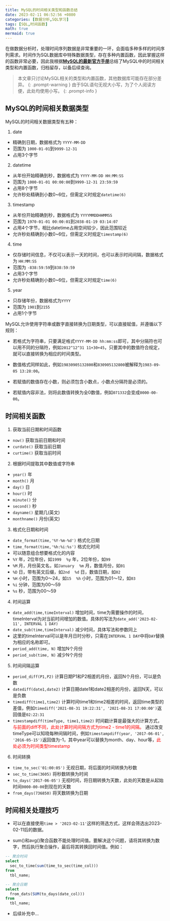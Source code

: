 ```yaml
---
title: MySQL的时间相关类型和函数总结
date: 2023-02-11 06:52:56 +0800
categories: [数据分析,SQL学习]
tags: [SQL,时间函数]
math: true
mermaid: true
---
```


在做数据分析时，处理时间序列数据是非常重要的一环，会面临多种多样的时间序列需求。时间作为SQL数据库中特殊数据类型，存在多种内置函数，因此掌握这样的函数非常必要，因此我根据[**MySQL的最新官方手册**](https://dev.mysql.com/doc/refman/8.0/en/date-and-time-types.html)总结了MySQL中的时间相关类型和内置函数，归档留存，以备后续查询。

> 本文章只讨论MySQL相关的类型和内置函数，其他数据库可能存在部分差异。
{: .prompt-warning }
> 由于SQL语句无视大小写，为了个人阅读方便，此处均使用小写。
{: .prompt-info }

## MySQL的时间相关数据类型

MySQL的时间相关数据类型有五种：
1. date 
  + 精确到日期，数据格式为 `YYYY-MM-DD`
  + 范围为 `1000-01-01`到`9999-12-31`
  + 占用3个字节

2. datetime
  + 从年份开始精确到秒，数据格式为 `YYYY-MM-DD HH:MM:SS`
  + 范围为 `1000-01-01 00:00:00`到`9999-12-31 23:59:59`
  + 占用8个字节
  + 允许秒处精确到小数0~6位，但需定义时规定`datetime(6)`

3. timestamp
  + 从年份开始精确到秒，数据格式为 `YYYYMMDDHHMMSS`
  + 范围为 `1970-01-01 00:00:01`到`2038-01-19 03:14:07`
  + 占用4个字节，相比datetime占用空间较少，因此范围较近
  + 允许秒处精确到小数0~6位，但需定义时规定`timestamp(6)`

4. time
  + 仅存储时间信息，不仅可以表示一天的时间，也可以表示时间间隔，数据格式为 `HH:MM:SS`
  + 范围为 `-838:59:59`到`838:59:59`
  + 占用3个字节
  + 允许秒处精确到小数0~6位，但需定义时规定`time(6)`

5. year
  + 只存储年份，数据格式为`YYYY`
  + 范围为 `1901`到`2155`
  + 占用1个字节

MySQL允许使用字符串或数字直接转换为日期类型，可以直接赋值，并遵循以下规则：

- 若格式为字符串，只要满足格式`YYYY-MM-DD hh:mm:ss`即可，其中分隔符也可以用不同的分隔符，例如`2012^12^31 11+30+45`，只要其中的数值符合规定，就可以直接转换为相应的时间类型。

- 数值格式同样如此，例如`19830905132800`和`830905132800`被解释为`1983-09-05 13:28:00`。

- 若赋值的数值存在小数，则必须包含小数点，小数点分隔符是必须的。

- 若赋值内容非法，则将此数值转换为全0数值，例如`071332`会变成`0000-00-00`。

## 时间相关函数

1. 获取当前日期和时间函数
  + `now()` 获取当前日期和时间
  + `curdate()` 获取当前日期
  + `curtime()` 获取当前时间

2. 根据时间提取其中数值或字符串
  + `year()` 年
  + `month()` 月
  + `day()` 日
  + `hour()` 时
  + `minute()` 分
  + `second()` 秒
  + `dayname()` 星期几(英文)
  + `monthname()` 月份(英文)

3. 格式化日期和时间
  + `date_format(time,'%Y-%m-%d')` 格式化日期
  + `time_format(time,'%h:%i:%s')` 格式化时间
  + 可以随意组合想要格式化的内容
  + `%Y` 年，2位年份，如`1999` &nbsp;&nbsp; `%y` 年，2位年份，如`99`
  + `%M` 月，月份英文名，如`January` &nbsp;&nbsp; `%m` 月，数值月份，如`01`
  + `%D` 日，带有英文后缀，如`2nd` &nbsp;&nbsp; `%d` 日，数值日期，如`02`
  + `%H` 小时，范围为0～24，如`15` &nbsp;&nbsp; `%h` 小时，范围为01～12，如`03`
  + `%i` 分钟，范围为00～59
  + `%s` 秒，范围为00～59

4. 时间运算
  + `date_add(time,timeInterval)` 增加时间，time为需要操作的时间，timeInterval为对当前时间增加的数值。具体的写法为`date_add('2023-02-11', INTERVAL 1 DAY)`
  + `date_sub(time,timeInterval)` 减少时间，具体写法和参数同上
  + 这里的timeInterval可以是年月日时分秒，只需在`INTERVAL 1 DAY`中将`DAY`替换为相应的名称即可。
  + `period_add(time, N)` 增加N个月份
  + `period_sub(time, N)` 减少N个月份

5. 时间间隔运算
  + `period_diff(P1,P2)` 计算日期P1和P2相差的月份，返回N个月份，可以是负数
  + `datediff(date1,date2)` 计算日期date1和date2相差的月份，返回N天，可以是负数
  + `timediff(time1,time2)` 计算时间time1和time2相差的时间，返回time类型的差值，例如`timediff('2021-08-31 19:22:31', '2021-08-31 17:00:00')`返回值是`02:22:31`
  + `timestampdiff(timeType, time1,time2)` 时间戳计算是最强大的计算方式，
  <span style="color:red;">与前面的diff不同，此处计算时间间隔方式为time2 - time1的间隔。</span> 通过改变timeType可以知晓每种间隔时间，例如`timestampdiff(year, '2017-06-01', '2016-05-15')`返回值为-1，其中year可以替换为month、day、hour等，<span style="color:red;">此处必须为时间类型timestamp</span>

6. 时间转换
  + `time_to_sec('01:00:05')` 无视日期，将后面的时间转换为秒数
  + `sec_to_time(3605)` 将秒数转换为时间
  + `to_days('2017-06-05')` 无视时间，将日期转换为天数，此处的天数是从起始时间`0000-00-00`到现在的天数
  + `from_days(736850)` 将天数转换为日期

## 时间相关处理技巧

+ 可以在直接使用`time > '2023-02-11'`这样的筛选方式，这样会筛选出2023-02-11后的数据。

+ sum()和avg()聚合函数不能处理时间值。要解决这个问题，请将其转换为数字，然后执行聚合操作，最后将其转换回时间值。例如：

```sql
-- 聚合时间
select 
  sec_to_time(sum(time_to_sec(time_col))) 
from 
  tbl_name;

-- 聚合日期
select 
  from_dats(SUM(to_days(date_col))) 
from 
  tbl_name;
```

+ 后续补充中...
